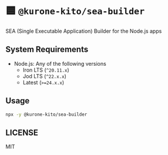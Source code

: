 # 🟦 `@kurone-kito/sea-builder`

SEA (Single Executable Application) Builder for the Node.js apps

## System Requirements

- Node.js: Any of the following versions
  - Iron LTS (`^20.11.x`)
  - Jod LTS (`^22.x.x`)
  - Latest (`>=24.x.x`)

## Usage

```sh
npx -y @kurone-kito/sea-builder
```

## LICENSE

MIT
